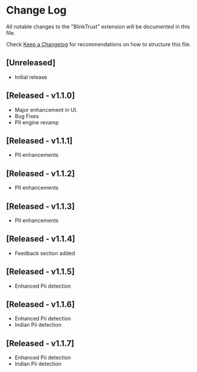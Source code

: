 # Change Log

All notable changes to the "BlinkTrust" extension will be documented in this file.

Check [Keep a Changelog](http://keepachangelog.com/) for recommendations on how to structure this file.

## [Unreleased]

- Initial release

## [Released - v1.1.0]

- Major enhancement in UI.
- Bug Fixes
- PII engine revamp

## [Released - v1.1.1]

- PII enhancements

## [Released - v1.1.2]

- PII enhancements

## [Released - v1.1.3]

- PII enhancements

## [Released - v1.1.4]

- Feedback section added

## [Released - v1.1.5]

- Enhanced Pii detection

## [Released - v1.1.6]

- Enhanced Pii detection
- Indian Pii detection

## [Released - v1.1.7]

- Enhanced Pii detection
- Indian Pii detection
